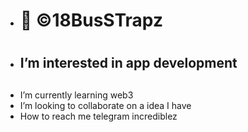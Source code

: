- <h1>👋 ©️18BusSTrapz<h1/>
- <h2> I’m interested in app development <h2/>
- I’m currently learning web3
- I’m looking to collaborate on a idea I have 
- How to reach me telegram incrediblez

<!---
leannemay/leannemay is a ✨ special ✨ repository because its `README.md` (this file) appears on your GitHub profile.
You can click the Preview link to take a look at your changes.
--->
